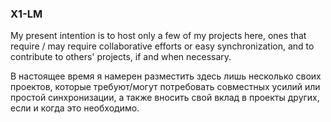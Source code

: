 ### X1-LM

My present intention is to host only a few of my projects here, ones that require / may require collaborative efforts or easy synchronization, and to contribute to others' projects, if and when necessary.

В настоящее время я намерен разместить здесь лишь несколько своих проектов, которые требуют/могут потребовать совместных усилий или простой синхронизации, а также вносить свой вклад в проекты других, если и когда это необходимо.
